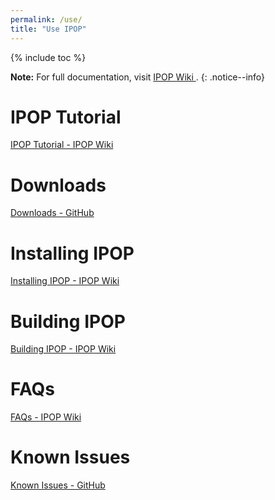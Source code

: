 ```yaml
---
permalink: /use/
title: "Use IPOP"
---
```

{% include toc %}

**Note:** For full documentation, visit [IPOP Wiki <i class="fa fa-external-link" aria-hidden="true"></i>].
{: .notice--info}

# IPOP Tutorial

[IPOP Tutorial - IPOP Wiki <i class="fa fa-external-link" aria-hidden="true"></i>]

# Downloads

[Downloads - GitHub <i class="fa fa-external-link" aria-hidden="true"></i>]

# Installing IPOP

[Installing IPOP - IPOP Wiki <i class="fa fa-external-link" aria-hidden="true"></i>]

# Building IPOP

[Building IPOP - IPOP Wiki <i class="fa fa-external-link" aria-hidden="true"></i>]

# FAQs

[FAQs - IPOP Wiki <i class="fa fa-external-link" aria-hidden="true"></i>]

# Known Issues

[Known Issues - GitHub <i class="fa fa-external-link" aria-hidden="true"></i>]

[IPOP Wiki <i class="fa fa-external-link" aria-hidden="true"></i>]: https://github.com/ipop-project/ipop-project.github.io/wiki
[IPOP Tutorial - IPOP Wiki <i class="fa fa-external-link" aria-hidden="true"></i>]: #
[Downloads - GitHub <i class="fa fa-external-link" aria-hidden="true"></i>]: #
[Installing IPOP - IPOP Wiki <i class="fa fa-external-link" aria-hidden="true"></i>]: #
[Building IPOP - IPOP Wiki <i class="fa fa-external-link" aria-hidden="true"></i>]: #
[FAQs - IPOP Wiki <i class="fa fa-external-link" aria-hidden="true"></i>]: #
[Known Issues - GitHub <i class="fa fa-external-link" aria-hidden="true"></i>]: #